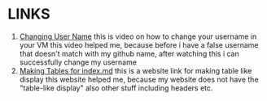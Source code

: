 # LINKS

1. [Changing User Name](https://www.youtube.com/watch?v=ee2yz41L_3w)
   this is video on how to change your username in your VM
   this video helped me, because before i have a false username that doesn't match with my github name, after watching this i can successfully change my username
2. [Making Tables for index.md](https://github.com/adam-p/markdown-here/wiki/Markdown-Cheatsheet)
   this is a website link for making table like display
   this website helped me, because my website does not have the "table-like display" also other stuff including headers etc.
